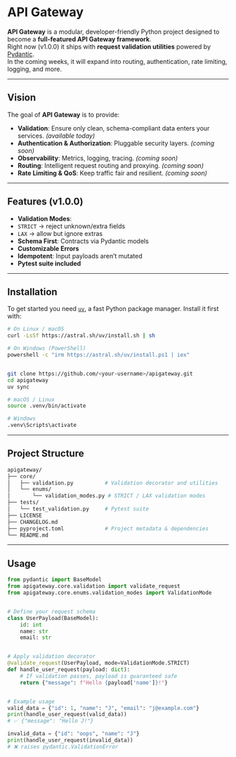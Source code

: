 # API Gateway


**API Gateway** is a modular, developer-friendly Python project designed to become a **full-featured API Gateway framework**.  
Right now (v1.0.0) it ships with **request validation utilities** powered by [Pydantic](https://docs.pydantic.dev).  
In the coming weeks, it will expand into routing, authentication, rate limiting, logging, and more.

---

##  Vision
The goal of **API Gateway** is to provide:
-  **Validation**: Ensure only clean, schema-compliant data enters your services. *(available today)*  
-  **Authentication & Authorization**: Pluggable security layers. *(coming soon)*  
-  **Observability**: Metrics, logging, tracing. *(coming soon)*  
-  **Routing**: Intelligent request routing and proxying. *(coming soon)*  
-  **Rate Limiting & QoS**: Keep traffic fair and resilient. *(coming soon)*  

---

##  Features (v1.0.0)
-  **Validation Modes**:
  - `STRICT` → reject unknown/extra fields  
  - `LAX` → allow but ignore extras  
-  **Schema First**: Contracts via Pydantic models  
-  **Customizable Errors**  
-  **Idempotent**: Input payloads aren’t mutated  
-  **Pytest suite included**  

---

##  Installation

To get started you need [`uv`](https://docs.astral.sh/uv/), a fast Python package manager. Install it first with:

```bash
# On Linux / macOS
curl -LsSf https://astral.sh/uv/install.sh | sh

# On Windows (PowerShell)
powershell -c "irm https://astral.sh/uv/install.ps1 | iex"


git clone https://github.com/<your-username>/apigateway.git
cd apigateway
uv sync

# macOS / Linux
source .venv/bin/activate  

# Windows
.venv\Scripts\activate
```


---

##  Project Structure

```bash
apigateway/
├── core/
│   ├── validation.py          # Validation decorator and utilities
│   └── enums/
│       └── validation_modes.py # STRICT / LAX validation modes
├── tests/
│   └── test_validation.py     # Pytest suite
├── LICENSE            
├── CHANGELOG.md         
├── pyproject.toml             # Project metadata & dependencies
└── README.md
```
---

## Usage

```python
from pydantic import BaseModel
from apigateway.core.validation import validate_request
from apigateway.core.enums.validation_modes import ValidationMode


# Define your request schema
class UserPayload(BaseModel):
    id: int
    name: str
    email: str


# Apply validation decorator
@validate_request(UserPayload, mode=ValidationMode.STRICT)
def handle_user_request(payload: dict):
    # If validation passes, payload is guaranteed safe
    return {"message": f"Hello {payload['name']}!"}


# Example usage
valid_data = {"id": 1, "name": "J", "email": "j@example.com"}
print(handle_user_request(valid_data))
# ✅ {"message": "Hello J!"}

invalid_data = {"id": "oops", "name": "J"}
print(handle_user_request(invalid_data))
# ❌ raises pydantic.ValidationError
```